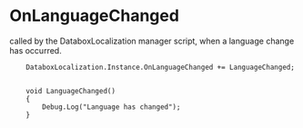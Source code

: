 OnLanguageChanged
===================

called by the DataboxLocalization manager script, when a language change has occurred.

		DataboxLocalization.Instance.OnLanguageChanged += LanguageChanged;
		
		
		void LanguageChanged()
		{
			Debug.Log("Language has changed");
		}